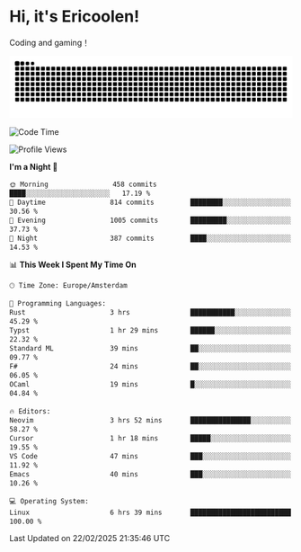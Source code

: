 # Hi, it's Ericoolen!
Coding and gaming！

<picture>
  <source media="(prefers-color-scheme: dark)" srcset="https://raw.githubusercontent.com/Eric-Song-Nop/Eric-Song-Nop/output/github-contribution-grid-snake-dark.svg">
  <source media="(prefers-color-scheme: light)" srcset="https://raw.githubusercontent.com/Eric-Song-Nop/Eric-Song-Nop/output/github-contribution-grid-snake.svg">
  <img alt="github contribution grid snake animation" src="https://raw.githubusercontent.com/Eric-Song-Nop/Eric-Song-Nop/output/github-contribution-grid-snake.svg">
</picture>

<!--START_SECTION:waka-->
![Code Time](http://img.shields.io/badge/Code%20Time-1%2C781%20hrs%2059%20mins-blue)

![Profile Views](http://img.shields.io/badge/Profile%20Views-8-blue)

**I'm a Night 🦉** 

```text
🌞 Morning                458 commits         ████░░░░░░░░░░░░░░░░░░░░░   17.19 % 
🌆 Daytime                814 commits         ████████░░░░░░░░░░░░░░░░░   30.56 % 
🌃 Evening                1005 commits        █████████░░░░░░░░░░░░░░░░   37.73 % 
🌙 Night                  387 commits         ████░░░░░░░░░░░░░░░░░░░░░   14.53 % 
```


📊 **This Week I Spent My Time On** 

```text
🕑︎ Time Zone: Europe/Amsterdam

💬 Programming Languages: 
Rust                     3 hrs               ███████████░░░░░░░░░░░░░░   45.29 % 
Typst                    1 hr 29 mins        ██████░░░░░░░░░░░░░░░░░░░   22.32 % 
Standard ML              39 mins             ██░░░░░░░░░░░░░░░░░░░░░░░   09.77 % 
F#                       24 mins             ██░░░░░░░░░░░░░░░░░░░░░░░   06.05 % 
OCaml                    19 mins             █░░░░░░░░░░░░░░░░░░░░░░░░   04.84 % 

🔥 Editors: 
Neovim                   3 hrs 52 mins       ███████████████░░░░░░░░░░   58.27 % 
Cursor                   1 hr 18 mins        █████░░░░░░░░░░░░░░░░░░░░   19.55 % 
VS Code                  47 mins             ███░░░░░░░░░░░░░░░░░░░░░░   11.92 % 
Emacs                    40 mins             ███░░░░░░░░░░░░░░░░░░░░░░   10.26 % 

💻 Operating System: 
Linux                    6 hrs 39 mins       █████████████████████████   100.00 % 
```


 Last Updated on 22/02/2025 21:35:46 UTC
<!--END_SECTION:waka-->
